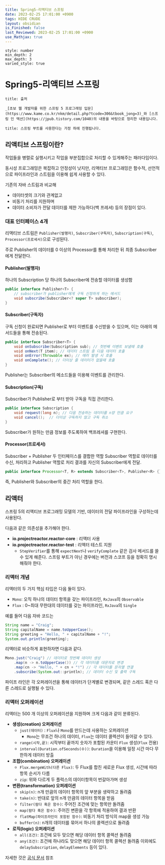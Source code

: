 ```yaml
---
title: Spring5-리액티브 스프링
date: 2023-02-25 17:01:00 +0900
tags: HIDE CRUDE 
layout: obsidian
is_Finished: false
last_Reviewed: 2023-02-25 17:01:00 +0900
use_Mathjax: true
---
```


```toc
style: number
min_depth: 2
max_depth: 3
varied_style: true
```

# Spring5-리액티브 스프링
```ad-quote
title: 출처

_[초보 웹 개발자를 위한 스프링 5 프로그래밍 입문](https://www.kame.co.kr/nkm/detail.php?tcode=306&tbook_jong=3)_와 [스프링 인 액션](https://jpub.tistory.com/1040)의 내용을 바탕으로 정리한 내용입니다.
```
```ad-warning
title: 스프링 부트를 사용한다는 가정 하에 진행됩니다.
```
## 리액티브 스프링이란?

작업들을 병렬로 실행시키고 작업을 부분집합으로 처리할 수 있게해주는 패러다임이다.

동시성 프로그래밍은 복잡하고 안정성이 낫지만, 리액티브 프로그래밍은 함수적, 선언적으로 파이프라인과 스트림을 이용해 쉽게 사용할 수 있다.

기존의 자바 스트림과 비교해 
- 데이터셋의 크기와 관계없고 
- 비동기 처리를 지원하며
- 데이터 소비자가 전달 데이터를 제한 가능하다(백 프레셔)
등의 장점이 있다.

### 대표 인터페이스 4개

리액티브 스트림은 `Publisher(발행자)`, `Subscriber(구독자)`, `Subscription(구독)`, `Processor(프로세서)`으로 구성된다.

주로 Publisher의 데이터를 0 이상의 Processor를 통해 처리한 뒤 최종 Subscriber에게 전달한다.
#### Publisher(발행자)
하나의 Subscription 당 하나의 Subscriber에 전송할 데이터를 생성함
```java
public interface Publisher<T> {
	// subscriber가 publisher에게 구독 신청하게 하는 메서드
	void subscribe(Subscriber<? super T> subscriber);
}
```


#### Subscriber(구독자)
구독 신청이 완료되면 Publisher로 부터 이벤트를 수신받을 수 있으며, 이는 아래의 메서드들을 통해 전송된다.
```java
public interface Subscriber<T> {
	void onSubscribe(Subscription sub); // 첫번째 이벤트 보낼때 호출
	void onNext(T item); // 데이터 스트림 중 다음 데이터 호출 
	void onError(Throwable ex); // 에러 발생 시 호출
	void onComplete(); // 더이상 줄 데이터가 없을때 호출
}
```
Publisher는 Subscriber의 메소드들을 이용해 이벤트를 관리한다.

#### Subscription(구독)
Subscriber가 Publisher로 부터 받아 구독을 직접 관리한다.
```java
public interface Subscription {
	void request(long n); // 다음 전송하는 데이터를 n양 만큼 요구
	void cancel();  // 더이상 구독하지 않고 구독 취소
}
```
Subscriber가 원하는 만큼 정보를 주도록하여 백프레셔를 구현한다.

#### Processor(프로세서)
Subscriber + Publisher 두 인터페이스를 결합한 역할
Subscriber 역할로 데이터를 수신, 처리하고 Publisher 역할로 처리 결과를 자신의 Subscriber에게 전달.
```java
public interface Processor<T, R> extends Subscriber<T>, Publisher<R> {}
```
즉, Publisher와 Subscriber의 중간 처리 역할을 한다.

## 리액터
스프링 5의 리액티브 프로그래밍 모델의 기반, 데이터의 전달 파이프라인을 구성하는데 사용된다.

다음과 같은 의존성을 추가해야 한다.
- **io.projectreactor.reactor-core** : 리액터 사용
- **io.projectreactor.reactor-test** : 리액터 테스트 지원
	- `StepVerifier`를 통해 `expectNext`나 `verifyComplete` 같은 검사 메서드를 쓸 수 있게 해준다.
스프링 부트가 아닌 경우에는 버전과 스코프 등을 정확히 명시해줘야 한다.


### 리액터 개념

리액터의 두 가지 핵심 타입은 다음 둘이 있다.
- `Mono`: 오직 하나의 데이터 항목을 갖는 파이프라인, `RxJava`의 `Observable`
- `Flux` : 0~최대 무한대의 데이터를 갖는 파이프라인, `RxJava`의 `Single`

예를 들어 다음 자바 코드는
```java
String name = "Craig";
String capitalName = name.toUpperCase();
String greeting = "Hello, " + capitalName + "!";
System.out.println(greeting);
```
리액터로 비슷하게 표현하자면 다음과 같다.
```java
Mono.just("Craig") // 데이터로 첫번째 데이터 생성
	.map(n -> n.toUpperCase()) // 각 데이터를 대문자로 변경
	.map(cn -> "Hello, " + cn + "!") // 각 데이터를 문자열 연결
	.subscribe(System.out::println); // 데이터 수신 및 출력 구독
```
파이프 라인은 각 오퍼레이션을 통해 데이터가 단계별로 변경되며, 같은 스레드 혹은 다른 스레드로 실행될 수 있다.

### 리액터 오퍼레이션

리액터는 500 개 이상의 오퍼레이션을 지원하며 크게 다음과 같이 분류된다.
- **생성(creation) 오퍼레이션**
	- `just(데이터)` : `Flux`나 `Mono`를 만드는데 사용하는 오퍼레이션
		- `Mono`는 무조건 하나의 데이터, `Flux`는 데이터 콜렉션이 들어갈 수 있다.
	- `range(시작,끝)`: 시작부터 끝까지 숫자가 포함된 카운터 `Flux` 생성(`Flux` 전용)
	- `interval(Duration.ofSeconds(수))`: `Duration`을 이용해 일정 시간 마다 무한하게 데이터 방출
- **조합(combination) 오퍼레이션**
	- `Flux.mergeWith(다른 Flux)`: 두 Flux를 합친 새로운 Flux 생성, 시간에 따라 항목 순서가 다름
	- `zip`: 위와 다르게 두 플럭스의 데이터항목이 번갈아가며 생성
- **변환(transformation) 오퍼레이션**
	- `skip(n)`: n개 만큼의 데이터 항목의 앞 부분을 생략하고 돌려줌
	- `take(n)`: 반대로 앞의 n개 만큼의 데이터 항목을 받음
	- `filter(람다 혹은 함수)`: 주어진 조건에 맞는 항목만 돌려줌
	- `map(람다 혹은 함수)`: 주어진 변환을 각 항목에 적용하여 결과 반환
	- `flatMap(파이프라인이 포함된 함수)`: 비동기 처리 방식의 map을 생성 가능
	- `buffer(n)`: n개의 데이터를 묶어서 하나의 콜렉션으로 돌려줌
- **로직(logic) 오퍼레이션**
	- `all(조건)`: 조건에 모두 맞으면 해당 데이터 항목 콜렉션 돌려줌
	- `any(조건)`: 조건에 하나라도 맞으면 해당 데이터 항목 콜렉션 돌려줌
이외에도 `delaySubscription`, `delayElements` 등이 있다.

자세한 것은 [공식 문서]() 참조